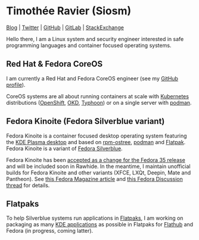 # Timothée Ravier (Siosm)

[Blog](https://tim.siosm.fr) |
[Twitter](https://twitter.com/Siosm) |
[GitHub](https://github.com/travier) |
[GitLab](https://gitlab.com/Siosm) |
[StackExchange](https://stackexchange.com/users/2619545/siosm)

Hello there, I am a Linux system and security engineer interested in safe
programming languages and container focused operating systems.

## Red Hat & Fedora CoreOS

I am currently a Red Hat and Fedora CoreOS engineer (see my
[GitHub profile](https://github.com/travier)).

CoreOS systems are all about running containers at scale with
[Kubernetes](https://kubernetes.io) distributions
([OpenShift](https://www.openshift.com), [OKD](https://www.okd.io),
[Typhoon](https://typhoon.psdn.io)) or on a single server with
[podman](https://podman.io).

## Fedora Kinoite (Fedora Silverblue variant)

Fedora Kinoite is a container focused desktop operating system featuring the
[KDE Plasma desktop](https://kde.org) and based on
[rpm-ostree](https://coreos.github.io/rpm-ostree/), [podman](https://podman.io)
and [Flatpak](https://flatpak.org). Fedora Kinoite is a variant of
[Fedora Silverblue](https://silverblue.fedoraproject.org).

Fedora Kinoite has been
[accepted as a change for the Fedora 35 release](https://fedoraproject.org/wiki/Changes/Fedora_Kinoite)
and will be included soon in Rawhide. In the meantime, I maintain unofficial
builds for Fedora Kinoite and other variants (XFCE, LXQt, Deepin, Mate and
Pantheon). See
[this Fedora Magazine article](https://fedoramagazine.org/discover-fedora-kinoite/) and
[this Fedora Discussion thread](https://discussion.fedoraproject.org/t/kinoite-a-kde-and-now-xfce-version-of-fedora-silverblue/147)
for details.

## Flatpaks

To help Silverblue systems run applications in [Flatpaks](https://flatpak.org),
I am working on packaging as many
[KDE applications](https://kde.org/applications) as possible in Flatpaks for
[Flathub](https://flathub.org/home) and Fedora (in progress, coming latter).
